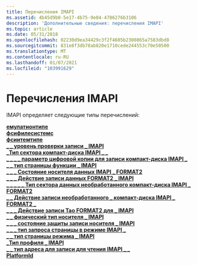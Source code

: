 ```yaml
---
title: Перечисления IMAPI
ms.assetid: 4b45d9b0-5e17-4b75-9e04-4786276b3106
description: 'Дополнительные сведения: перечисления IMAPI'
ms.topic: article
ms.date: 05/31/2018
ms.openlocfilehash: 02230d9ea34429c3f2f4605b2300865a7583dbd8
ms.sourcegitcommit: 831e8f3db78ab820e1710cede244553c70e50500
ms.translationtype: MT
ms.contentlocale: ru-RU
ms.lasthandoff: 01/07/2021
ms.locfileid: "103991629"
---
```

# <a name="imapi-enumerations"></a>Перечисления IMAPI

IMAPI определяет следующие типы перечислений:

<dl>

[**емулатионтипе**](/windows/desktop/api/imapi2fs/ne-imapi2fs-emulationtype)  
[**фсифилесистемс**](/windows/desktop/api/imapi2fs/ne-imapi2fs-fsifilesystems)  
[**фсиитемтипе**](/windows/desktop/api/imapi2fs/ne-imapi2fs-fsiitemtype)  
[**\_ \_ уровень проверки записи \_ IMAPI**](/windows/desktop/api/imapi2/ne-imapi2-imapi_burn_verification_level)  
[**\_Тип сектора компакт-диска IMAPI \_ \_**](/windows/desktop/api/imapi2/ne-imapi2-imapi_cd_sector_type)  
[**\_ \_ \_ \_ параметр цифровой копии для записи компакт-диска IMAPI \_**](/windows/desktop/api/imapi2/ne-imapi2-imapi_cd_track_digital_copy_setting)  
[**\_ \_ тип страницы функции \_ IMAPI**](/windows/desktop/api/imapi2/ne-imapi2-imapi_feature_page_type)  
[**\_ \_ \_ Состояние носителя данных IMAPI \_ FORMAT2**](/windows/desktop/api/imapi2/ne-imapi2-imapi_format2_data_media_state)  
[**\_ \_ \_ Действие записи данных FORMAT2 \_ IMAPI**](/windows/desktop/api/imapi2/ne-imapi2-imapi_format2_data_write_action)  
[**\_ \_ \_ \_ \_ Тип сектора данных необработанного компакт-диска IMAPI \_ FORMAT2**](/windows/desktop/api/imapi2/ne-imapi2-imapi_format2_raw_cd_data_sector_type)  
[**\_ \_ Действие записи необработанного \_ компакт-диска IMAPI \_ FORMAT2 \_**](/windows/desktop/api/imapi2/ne-imapi2-imapi_format2_raw_cd_write_action)  
[**\_ \_ \_ Действие записи Tao FORMAT2 для \_ IMAPI**](/windows/desktop/api/imapi2/ne-imapi2-imapi_format2_tao_write_action)  
[**\_ \_ физический тип носителя \_ IMAPI**](/windows/desktop/api/imapi2/ne-imapi2-imapi_media_physical_type)  
[**\_ \_ \_ состояние защиты записи носителя \_ IMAPI**](/windows/desktop/api/imapi2/ne-imapi2-imapi_media_write_protect_state)  
[**\_ \_ \_ тип запроса страницы в режиме IMAPI \_**](/windows/desktop/api/imapi2/ne-imapi2-imapi_mode_page_request_type)  
[**\_ \_ тип страницы режима \_ IMAPI**](/windows/desktop/api/imapi2/ne-imapi2-imapi_mode_page_type)  
[**\_Тип профиля \_ IMAPI**](/windows/desktop/api/imapi2/ne-imapi2-imapi_profile_type)  
[**\_ \_ тип адреса для записи для чтения IMAPI \_ \_**](/windows/desktop/api/imapi2/ne-imapi2-imapi_read_track_address_type)  
[**PlatformId**](/windows/desktop/api/imapi2fs/ne-imapi2fs-platformid)  
</dl>

 

 




